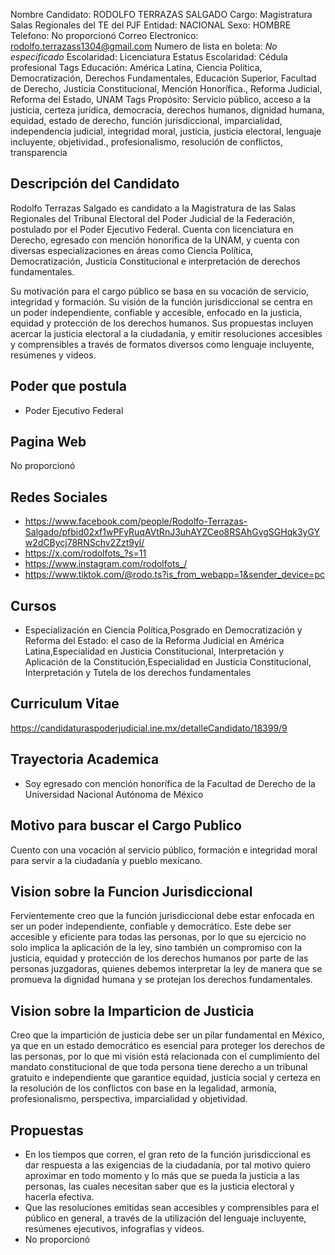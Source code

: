 Nombre Candidato: RODOLFO TERRAZAS SALGADO
Cargo: Magistratura Salas Regionales del TE del PJF
Entidad: NACIONAL
Sexo: HOMBRE
Telefono: No proporcionó
Correo Electronico: rodolfo.terrazass1304@gmail.com
Numero de lista en boleta: *No especificado*
Escolaridad: Licenciatura
Estatus Escolaridad: Cédula profesional
Tags Educación: América Latina, Ciencia Política, Democratización, Derechos Fundamentales, Educación Superior, Facultad de Derecho, Justicia Constitucional, Mención Honorífica., Reforma Judicial, Reforma del Estado, UNAM
Tags Propósito: Servicio público, acceso a la justicia, certeza jurídica, democracia, derechos humanos, dignidad humana, equidad, estado de derecho, función jurisdiccional, imparcialidad, independencia judicial, integridad moral, justicia, justicia electoral, lenguaje incluyente, objetividad., profesionalismo, resolución de conflictos, transparencia


## Descripción del Candidato 

Rodolfo Terrazas Salgado es candidato a la Magistratura de las Salas Regionales del Tribunal Electoral del Poder Judicial de la Federación, postulado por el Poder Ejecutivo Federal. Cuenta con licenciatura en Derecho, egresado con mención honorífica de la UNAM, y cuenta con diversas especializaciones en áreas como Ciencia Política, Democratización, Justicia Constitucional e interpretación de derechos fundamentales.

Su motivación para el cargo público se basa en su vocación de servicio, integridad y formación. Su visión de la función jurisdiccional se centra en un poder independiente, confiable y accesible, enfocado en la justicia, equidad y protección de los derechos humanos. Sus propuestas incluyen acercar la justicia electoral a la ciudadanía, y emitir resoluciones accesibles y comprensibles a través de formatos diversos como lenguaje incluyente, resúmenes y videos.


## Poder que postula

- Poder Ejecutivo Federal


## Pagina Web

No proporcionó


## Redes Sociales

- https://www.facebook.com/people/Rodolfo-Terrazas-Salgado/pfbid02xf1wPFyRuqAVtRnJ3uhAYZCeo8RSAhGvgSGHqk3yGYw2dCBycj78RNSchv2Zzt9yl/
- https://x.com/rodolfots_?s=11
- https://www.instagram.com/rodolfots_/
- https://www.tiktok.com/@rodo.ts?is_from_webapp=1&sender_device=pc


## Cursos

- Especialización en Ciencia Política,Posgrado en Democratización y Reforma del Estado: el caso de la Reforma Judicial en América Latina,Especialidad en Justicia Constitucional, Interpretación y Aplicación de la Constitución,Especialidad en Justicia Constitucional, Interpretación y Tutela de los derechos fundamentales


## Curriculum Vitae

https://candidaturaspoderjudicial.ine.mx/detalleCandidato/18399/9


## Trayectoria Academica

- Soy egresado con mención honorífica de la Facultad de Derecho de la Universidad Nacional Autónoma de México


## Motivo para buscar el Cargo Publico

Cuento con una vocación al servicio público, formación e integridad moral para servir a la ciudadanía y pueblo mexicano.


## Vision sobre la Funcion Jurisdiccional

Fervientemente creo que la función jurisdiccional debe estar enfocada en ser un poder independiente, confiable y democrático. Este debe ser accesible y eficiente para todas las personas, por lo que su ejercicio no solo implica la aplicación de la ley, sino también un compromiso con la justicia, equidad y protección de los derechos humanos por parte de las personas juzgadoras, quienes debemos interpretar la ley de manera que se promueva la dignidad humana y se protejan los derechos fundamentales.


## Vision sobre la Imparticion de Justicia

Creo que la impartición de justicia debe ser un pilar fundamental en México, ya que en un estado democrático es esencial para proteger los derechos de las personas, por lo que mi visión está relacionada con el cumplimiento del mandato constitucional de que toda persona tiene derecho a un tribunal gratuito e independiente que garantice equidad, justicia social y certeza en la resolución de los conflictos con base en la legalidad, armonía, profesionalismo, perspectiva, imparcialidad y objetividad.


## Propuestas

- En los tiempos que corren, el gran reto de la función jurisdiccional es dar respuesta a las exigencias de la ciudadanía, por tal motivo quiero aproximar en todo momento y lo más que se pueda la justicia a las personas, las cuales necesitan saber que es la justicia electoral y hacerla efectiva.
- Que las resoluciones emitidas sean accesibles y comprensibles para el público en general, a través de la utilización del lenguaje incluyente, resúmenes ejecutivos, infografías y videos.
- No proporcionó

